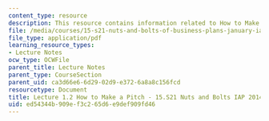 ```yaml
---
content_type: resource
description: This resource contains information related to How to Make a Pitch.
file: /media/courses/15-s21-nuts-and-bolts-of-business-plans-january-iap-2014/ed54344b909ef3c265d6e9def909fd46_MIT15_S21IAP14_Session1.2.pdf
file_type: application/pdf
learning_resource_types:
- Lecture Notes
ocw_type: OCWFile
parent_title: Lecture Notes
parent_type: CourseSection
parent_uid: ca3d66e6-6d29-02d9-e372-6a8a8c156fcd
resourcetype: Document
title: Lecture 1.2 How to Make a Pitch - 15.S21 Nuts and Bolts IAP 2014
uid: ed54344b-909e-f3c2-65d6-e9def909fd46
---
```

